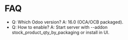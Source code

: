 # FAQ

- Q: Which Odoo version? A: 16.0 (OCA/OCB packaged).
- Q: How to enable? A: Start server with --addon stock_product_qty_by_packaging or install in UI.
